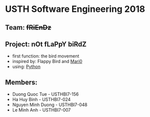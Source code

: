 # USTH Software Engineering 2018
## Team: ~~fRiEnDz~~
## Project: nOt fLaPpY biRdZ



* first function: the bird movement
* inspired by: Flappy Bird and [Mari0](http://stabyourself.net/mari0/)
* using: [Python](https://www.python.org/)
    




## Members:

* Duong Quoc Tue - USTHBI7-156
* Ha Huy Binh - USTHBI7-024
* Nguyen Minh Duong - USTHBI7-048
* Le Minh Anh - USTHBI7-007
    
